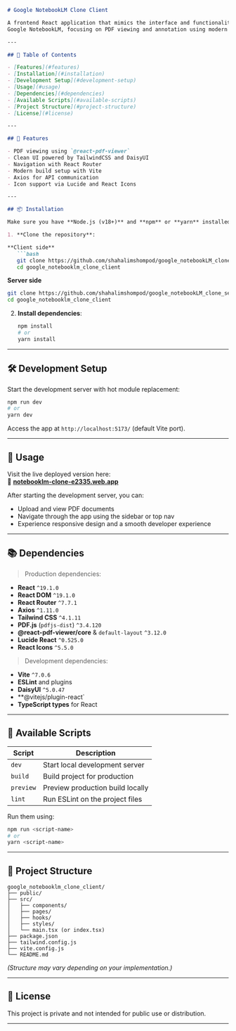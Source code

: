 ```markdown
# Google NotebookLM Clone Client

A frontend React application that mimics the interface and functionality of
Google NotebookLM, focusing on PDF viewing and annotation using modern web technologies like Tailwind CSS, React Router, and PDF.js.

---

## 📑 Table of Contents

- [Features](#features)
- [Installation](#installation)
- [Development Setup](#development-setup)
- [Usage](#usage)
- [Dependencies](#dependencies)
- [Available Scripts](#available-scripts)
- [Project Structure](#project-structure)
- [License](#license)

---

## 🚀 Features

- PDF viewing using `@react-pdf-viewer`
- Clean UI powered by TailwindCSS and DaisyUI
- Navigation with React Router
- Modern build setup with Vite
- Axios for API communication
- Icon support via Lucide and React Icons

---

## 📦 Installation

Make sure you have **Node.js (v18+)** and **npm** or **yarn** installed.

1. **Clone the repository**:

**Client side**
   ```bash
   git clone https://github.com/shahalimshompod/google_notebookLM_clone_client.git
   cd google_notebooklm_clone_client
   ```

**Server side**
   ```bash
   git clone https://github.com/shahalimshompod/google_notebookLM_clone_server.git
   cd google_notebooklm_clone_client
   ```

2. **Install dependencies**:

   ```bash
   npm install
   # or
   yarn install
   ```

---

## 🛠️ Development Setup

Start the development server with hot module replacement:

```bash
npm run dev
# or
yarn dev
```

Access the app at `http://localhost:5173/` (default Vite port).

---

## 📖 Usage

Visit the live deployed version here:  
🔗 **[notebooklm-clone-e2335.web.app](https://notebooklm-clone-e2335.web.app/)**

After starting the development server, you can:

- Upload and view PDF documents
- Navigate through the app using the sidebar or top nav
- Experience responsive design and a smooth developer experience

---

## 📚 Dependencies

> Production dependencies:

- **React** `^19.1.0`
- **React DOM** `^19.1.0`
- **React Router** `^7.7.1`
- **Axios** `^1.11.0`
- **Tailwind CSS** `^4.1.11`
- **PDF.js** (`pdfjs-dist`) `^3.4.120`
- **@react-pdf-viewer/core** & `default-layout` `^3.12.0`
- **Lucide React** `^0.525.0`
- **React Icons** `^5.5.0`

> Development dependencies:

- **Vite** `^7.0.6`
- **ESLint** and plugins
- **DaisyUI** `^5.0.47`
- **@vitejs/plugin-react`
- **TypeScript types** for React

---

## 📜 Available Scripts

| Script    | Description                      |
| --------- | -------------------------------- |
| `dev`     | Start local development server   |
| `build`   | Build project for production     |
| `preview` | Preview production build locally |
| `lint`    | Run ESLint on the project files  |

Run them using:

```bash
npm run <script-name>
# or
yarn <script-name>
```

---

## 🧱 Project Structure

```
google_notebooklm_clone_client/
├── public/
├── src/
│   ├── components/
│   ├── pages/
│   ├── hooks/
│   ├── styles/
│   └── main.tsx (or index.tsx)
├── package.json
├── tailwind.config.js
├── vite.config.js
└── README.md
```

*(Structure may vary depending on your implementation.)*

---

## 📝 License

This project is private and not intended for public use or distribution.

---
```
